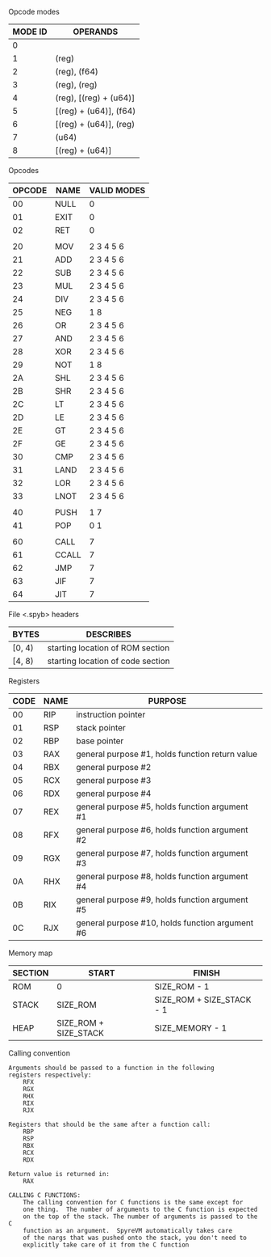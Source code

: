 
Opcode modes

MODE ID	| OPERANDS
--------|-----
0	| 
1	| (reg)
2	| (reg), (f64)
3	| (reg), (reg)
4	| (reg), [(reg) + (u64)]
5	| [(reg) + (u64)], (f64)
6	| [(reg) + (u64)], (reg)
7	| (u64)
8	| [(reg) + (u64)]

Opcodes

OPCODE	| NAME	| VALID MODES 
--------|-------|------------
00	| NULL	| 0
01	| EXIT	| 0
02	| RET	| 0
	|	|
20	| MOV	| 2 3 4 5 6
21	| ADD	| 2 3 4 5 6
22	| SUB	| 2 3 4 5 6
23	| MUL	| 2 3 4 5 6
24	| DIV	| 2 3 4 5 6
25	| NEG	| 1 8	
26	| OR	| 2 3 4 5 6
27	| AND 	| 2 3 4 5 6
28	| XOR	| 2 3 4 5 6
29	| NOT	| 1 8	
2A	| SHL	| 2 3 4 5 6
2B	| SHR	| 2 3 4 5 6
2C	| LT	| 2 3 4 5 6
2D	| LE	| 2 3 4 5 6
2E	| GT	| 2 3 4 5 6
2F	| GE	| 2 3 4 5 6
30	| CMP	| 2 3 4 5 6
31	| LAND	| 2 3 4 5 6
32	| LOR	| 2 3 4 5 6
33	| LNOT	| 2 3 4 5 6
	|	|
40	| PUSH	| 1 7
41	| POP 	| 0 1
	|	|
60	| CALL	| 7	
61	| CCALL	| 7
62	| JMP	| 7
63	| JIF	| 7
64	| JIT	| 7

File <.spyb> headers

BYTES	| DESCRIBES
--------|----------
[0, 4)	| starting location of ROM section
[4, 8)	| starting location of code section

Registers

CODE	| NAME	| PURPOSE
--------|-------|--------
00	| RIP	| instruction pointer
01	| RSP	| stack pointer
02	| RBP	| base pointer
03	| RAX	| general purpose #1, holds function return value
04	| RBX	| general purpose #2
05	| RCX	| general purpose #3
06	| RDX	| general purpose #4
07	| REX	| general purpose #5, holds function argument #1
08	| RFX	| general purpose #6, holds function argument #2
09	| RGX	| general purpose #7, holds function argument #3
0A	| RHX	| general purpose #8, holds function argument #4
0B	| RIX	| general purpose #9, holds function argument #5
0C	| RJX	| general purpose #10, holds function argument #6

Memory map

SECTION	| START			| FINISH	
--------|-----------------------|-------
ROM	| 0			| SIZE\_ROM - 1
STACK	| SIZE_ROM		| SIZE\_ROM + SIZE\_STACK - 1
HEAP	| SIZE_ROM + SIZE_STACK	| SIZE\_MEMORY - 1


Calling convention

```
Arguments should be passed to a function in the following
registers respectively:
	RFX
	RGX
	RHX
	RIX
	RJX

Registers that should be the same after a function call:
	RBP
	RSP
	RBX
	RCX
	RDX

Return value is returned in:
	RAX

CALLING C FUNCTIONS:
	The calling convention for C functions is the same except for
	one thing.  The number of arguments to the C function is expected
	on the top of the stack. The number of arguments is passed to the C
	function as an argument.  SpyreVM automatically takes care
	of the nargs that was pushed onto the stack, you don't need to
	explicitly take care of it from the C function 
```
	



